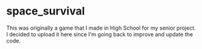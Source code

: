 space_survival
==============

This was originally a game that I made in High School for my senior project. I decided to upload it here since I'm going back to improve and update the code.
